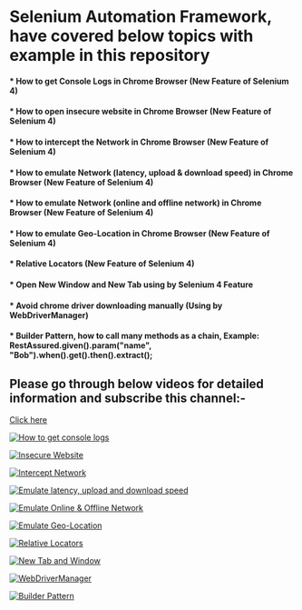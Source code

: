 # Selenium Automation Framework, have covered below topics with example in this repository

#### * How to get Console Logs in Chrome Browser (New Feature of Selenium 4)
#### * How to open insecure website in Chrome Browser (New Feature of Selenium 4)
#### * How to intercept the Network in Chrome Browser (New Feature of Selenium 4)
#### * How to emulate Network (latency, upload & download speed) in Chrome Browser (New Feature of Selenium 4)
#### * How to emulate Network (online and offline network) in Chrome Browser (New Feature of Selenium 4)
#### * How to emulate Geo-Location in Chrome Browser (New Feature of Selenium 4)
#### * Relative Locators (New Feature of Selenium 4)
#### * Open New Window and New Tab using by Selenium 4 Feature
#### * Avoid chrome driver downloading manually (Using by WebDriverManager)
#### * Builder Pattern, how to call many methods as a chain, Example: RestAssured.given().param("name", "Bob").when().get().then().extract();

## Please go through below videos for detailed information and subscribe this channel:- 
[Click here](
https://www.youtube.com/channel/UCLTE4_DaxM3w2pqjIrnkO8A?sub_confirmation=1)

[![How to get console logs](https://img.youtube.com/vi/TpAdcLz6H-w/0.jpg)](
https://www.youtube.com/watch?v=TpAdcLz6H-w "Console Logs")

[![Insecure Website](https://img.youtube.com/vi/3AoHNjIVj3w/0.jpg)](
https://www.youtube.com/watch?v=3AoHNjIVj3w "Insecure Website")

[![Intercept Network](https://img.youtube.com/vi/9g5w4sZp0pw/0.jpg)](
https://www.youtube.com/watch?v=9g5w4sZp0pw "Intercept Network")

[![Emulate latency, upload and download speed](https://img.youtube.com/vi/J_G3ss9CvYk/0.jpg)](
https://www.youtube.com/watch?v=J_G3ss9CvYk "Emulate latency, upload and download speed")

[![Emulate Online & Offline Network](https://img.youtube.com/vi/F7VjJ8Q-gUw/0.jpg)](
https://www.youtube.com/watch?v=F7VjJ8Q-gUw "Emulate Online & Offline Network")

[![Emulate Geo-Location](https://img.youtube.com/vi/Xy1sQ_TX06E/0.jpg)](
https://www.youtube.com/watch?v=Xy1sQ_TX06E "Emulate Geo-Location")

[![Relative Locators](https://img.youtube.com/vi/R7XOYM7ISRw/0.jpg)](
https://www.youtube.com/watch?v=R7XOYM7ISRw "Relative Locators")

[![New Tab and Window](https://img.youtube.com/vi/lJqGvch61v4/0.jpg)](
https://www.youtube.com/watch?v=lJqGvch61v4 "New Tab and Window -Selenioum 4")

[![WebDriverManager](https://img.youtube.com/vi/EMUaGP0JSJ4/0.jpg)](
https://www.youtube.com/watch?v=EMUaGP0JSJ4 "WebDriverManager")

[![Builder Pattern](https://img.youtube.com/vi/w3V6vzTDjfA/0.jpg)](
https://www.youtube.com/watch?v=w3V6vzTDjfA "Builder Pattern")
